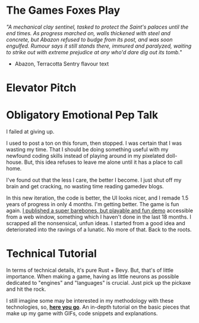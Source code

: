 # The Games Foxes Play

*"A mechanical clay sentinel, tasked to protect the Saint's palaces until the end times. As progress marched on, walls thickened with steel and concrete, but Abazon refused to budge from its post, and was soon engulfed. Rumour says it still stands there, immured and paralyzed, waiting to strike out with extreme prejudice at any who'd dare dig out its tomb."*

- Abazon, Terracotta Sentry flavour text

# Elevator Pitch

# Obligatory Emotional Pep Talk

I failed at giving up.

I used to post a ton on this forum, then stopped. I was certain that I was wasting my time. That I should be doing something useful with my newfound coding skills instead of playing around in my pixelated doll-house. But, this idea refuses to leave me alone until it has a place to call home.

I've found out that the less I care, the better I become. I just shut off my brain and get cracking, no wasting time reading gamedev blogs.

In this new iteration, the code is better, the UI looks nicer, and I remade 1.5 years of progress in only 4 months. I'm getting better. The game is fun again. [I published a super barebones, but playable and fun demo](https://oneirical.itch.io/tgfp) accessible from a web window, something which I haven't done in the last 18 months. I scrapped all the nonsensical, unfun ideas. I started from a good idea and deteriorated into the ravings of a lunatic. No more of that. Back to the roots.

# Technical Tutorial

In terms of technical details, it's pure Rust + Bevy. But, that's of little importance. When making a game, having as little neurons as possible dedicated to "engines" and "languages" is crucial. Just pick up the pickaxe and hit the rock.

I still imagine some may be interested in my methodology with these technologies, so, **[here you go](https://oneirical.github.io/tags/bevy/)**. An in-depth tutorial on the basic pieces that make up my game with GIFs, code snippets and explanations.
